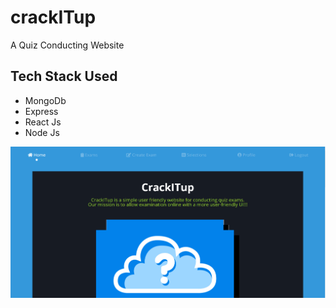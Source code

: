 # crackITup
A Quiz Conducting Website 


## Tech Stack Used
- MongoDb
- Express
- React Js
- Node Js

![Screenshot](./img/Screenshot.png)
